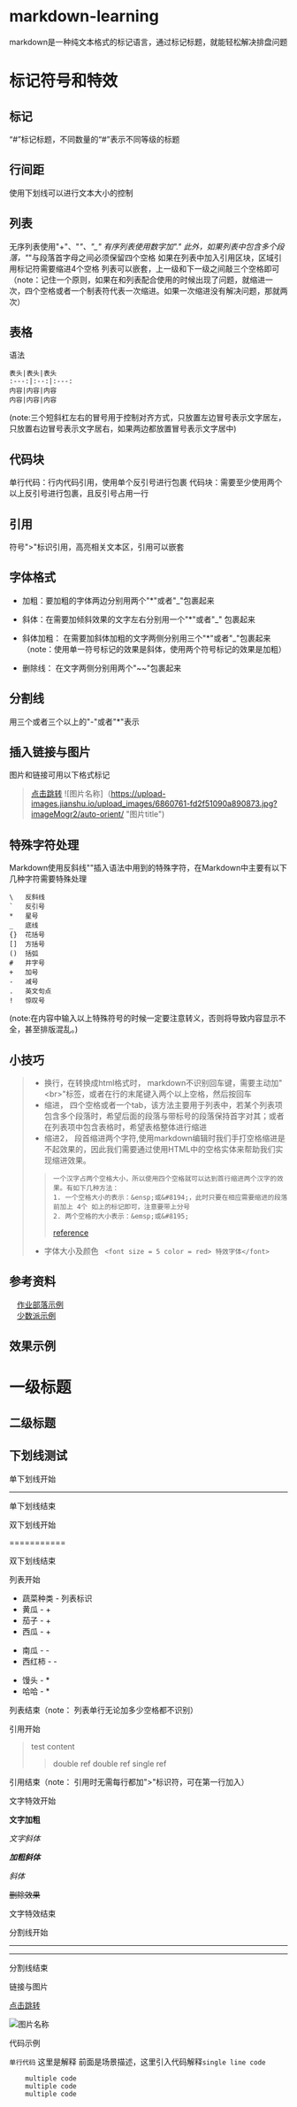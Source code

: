 # markdown-learning

markdown是一种纯文本格式的标记语言，通过标记标题，就能轻松解决排盘问题
# 标记符号和特效

## 标记

“#”标记标题，不同数量的“#”表示不同等级的标题

## 行间距

使用下划线可以进行文本大小的控制 

## 列表

无序列表使用"+"、"*"、"_"
有序列表使用数字加"."
此外，如果列表中包含多个段落，"*"与段落首字母之间必须保留四个空格
如果在列表中加入引用区块，区域引用标记符需要缩进4个空格
列表可以嵌套，上一级和下一级之间敲三个空格即可
（note：记住一个原则，如果在和列表配合使用的时候出现了问题，就缩进一次，四个空格或者一个制表符代表一次缩进。如果一次缩进没有解决问题，那就两次）

## 表格

语法
```
表头|表头|表头
:---:|:--:|:---:
内容|内容|内容
内容|内容|内容
```
(note:三个短斜杠左右的冒号用于控制对齐方式，只放置左边冒号表示文字居左，只放置右边冒号表示文字居右，如果两边都放置冒号表示文字居中)

## 代码块

单行代码：行内代码引用，使用单个反引号进行包裹
代码块：需要至少使用两个以上反引号进行包裹，且反引号占用一行

## 引用

符号">"标识引用，高亮相关文本区，引用可以嵌套

## 字体格式

*    加粗：要加粗的字体两边分别用两个"*"或者"_"包裹起来

*    斜体：在需要加倾斜效果的文字左右分别用一个"*"或者"_" 包裹起来

*    斜体加粗： 在需要加斜体加粗的文字两侧分别用三个"*"或者"_"包裹起来
    （note：使用单一符号标记的效果是斜体，使用两个符号标记的效果是加粗）
*    删除线： 在文字两侧分别用两个"~~"包裹起来

## 分割线

用三个或者三个以上的"-"或者"*"表示

## 插入链接与图片

图片和链接可用以下格式标记
> [点击跳转](https://www.baidu.com "链接title")
> ![图片名称]（https://upload-images.jianshu.io/upload_images/6860761-fd2f51090a890873.jpg?imageMogr2/auto-orient/ "图片title")

## 特殊字符处理

Markdown使用反斜线"\"插入语法中用到的特殊字符，在Markdown中主要有以下几种字符需要特殊处理

```
\   反斜线
`   反引号
*   星号
_   底线
{}  花括号
[]  方括号
()  括弧
#   井字号
+   加号
-   减号
.   英文句点
!   惊叹号
```

(note:在内容中输入以上特殊符号的时候一定要注意转义，否则将导致内容显示不全，甚至排版混乱。)    
## 小技巧
>* 换行，在转换成html格式时， markdown不识别回车键，需要主动加"\<br>"标签，或者在行的末尾键入两个以上空格，然后按回车   
>* 缩进， 四个空格或者一个tab，该方法主要用于列表中，若某个列表项包含多个段落时，希望后面的段落与带标号的段落保持首字对其；或者在列表项中包含表格时，希望表格整体进行缩进   
>* 缩进2， 段首缩进两个字符,使用markdown编辑时我们手打空格缩进是不起效果的，因此我们需要通过使用HTML中的空格实体来帮助我们实现缩进效果。      
>>     一个汉字占两个空格大小，所以使用四个空格就可以达到首行缩进两个汉字的效果。有如下几种方法：    
>>     1. 一个空格大小的表示：&ensp;或&#8194;，此时只要在相应需要缩进的段落前加上 4个 如上的标记即可，注意要带上分号    
>>     2. 两个空格的大小表示：&emsp;或&#8195;
>>    [reference](https://www.jianshu.com/p/31eade263e7a) 
>* 字体大小及颜色   ` <font size = 5 color = red> 特效字体</font>` 
  
## 参考资料    
&ensp;&ensp;[作业部落示例](https://www.zybuluo.com/mdeditor)    
&ensp;&ensp;[少数派示例](https://sspai.com/post/45816)
## 效果示例

# 一级标题

## 二级标题

## 下划线测试

单下划线开始

------------

单下划线结束

双下划线开始

===========

双下划线结束

列表开始

+ 蔬菜种类 - 列表标识
+ 黄瓜   -     +
+ 茄子    -      +
+ 西瓜     -   +
- 南瓜      -                -
- 西红柿     -               -
* 馒头    -    *
* 哈哈     -    *

列表结束（note： 列表单行无论加多少空格都不识别）

引用开始
> test content
>> double ref
>>double ref
> single ref

引用结束（note： 引用时无需每行都加">"标识符，可在第一行加入）

文字特效开始

**文字加粗**

*文字斜体*

***加粗斜体***

_斜体_

~~删除效果~~

文字特效结束

分割线开始

----

***

分割线结束

链接与图片

[点击跳转](https://www.baidu.com)

![图片名称](https://upload-images.jianshu.io/upload_images/6860761-fd2f51090a890873.jpg?imageMogr2/auto-orient/)

代码示例

`单行代码` 这里是解释
前面是场景描述，这里引入代码解释`single line code`

```
    multiple code
    multiple code
    multiple code
```







